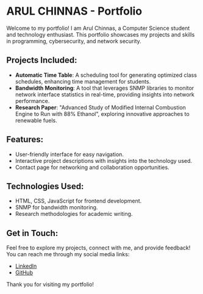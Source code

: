 # ARUL CHINNAS - Portfolio

Welcome to my portfolio! I am Arul Chinnas, a Computer Science student and technology enthusiast. This portfolio showcases my projects and skills in programming, cybersecurity, and network security.

## Projects Included:
- **Automatic Time Table**: A scheduling tool for generating optimized class schedules, enhancing time management for students.
- **Bandwidth Monitoring**: A tool that leverages SNMP libraries to monitor network interface statistics in real-time, providing insights into network performance.
- **Research Paper**: "Advanced Study of Modified Internal Combustion Engine to Run with 88% Ethanol", exploring innovative approaches to renewable fuels.

## Features:
- User-friendly interface for easy navigation.
- Interactive project descriptions with insights into the technology used.
- Contact page for networking and collaboration opportunities.

## Technologies Used:
- HTML, CSS, JavaScript for frontend development.
- SNMP for bandwidth monitoring.
- Research methodologies for academic writing.

## Get in Touch:
Feel free to explore my projects, connect with me, and provide feedback! You can reach me through my social media links:
- [LinkedIn](https://www.linkedin.com/in/arul-chinnas-92b9b0247/?utm_source=share&utm_campaign=share_via&utm_content=profile&utm_medium=android_app)
- [GitHub](https://github.com/Chinnas05/Jeffery)

Thank you for visiting my portfolio!
